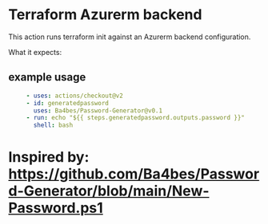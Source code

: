 # Terraform Azurerm backend

This action runs terraform init against an Azurerm backend configuration.

What it expects:

## example usage

```yml
     - uses: actions/checkout@v2
     - id: generatedpassword
       uses: Ba4bes/Password-Generator@v0.1
     - run: echo "${{ steps.generatedpassword.outputs.password }}"
       shell: bash
```

# Inspired by: https://github.com/Ba4bes/Password-Generator/blob/main/New-Password.ps1
